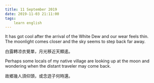 ```yaml
---
title: 11 September 2019
date: 2019-11-03 21:11:00
tags:
    learn english
---
```

<p><span lang="EN-US">It has got cool after the arrival of the White
Dew and our wear feels thin. The moonlight comes closer and the sky seems to
step back far away.</span></p>

<p>&#x767D;&#x9732;&#x8F49;&#x51C9;&#x8863;&#x89BA;&#x55AE;&#xFF0C;&#x6708;&#x5149;&#x79FB;&#x8FD1;&#x5929;&#x986F;&#x903A;&#x3002;</p><p>

</p><p><span lang="EN-US">Perhaps some locals of my native village
are looking up at the moon and wondering when the distant traveler may come
back.</span></p><p>

</p><p>&#x6545;&#x9109;&#x5E7E;&#x4EBA;&#x9808;&#x4EF0;&#x982D;&#xFF0C;&#x6216;&#x5FF5;&#x9030;&#x5B50;&#x4F55;&#x6642;&#x9084;&#x3002;<span lang="EN-US"></span></p><p>

<b></b><i></i><u></u><br><span lang="EN-US"></span></p>